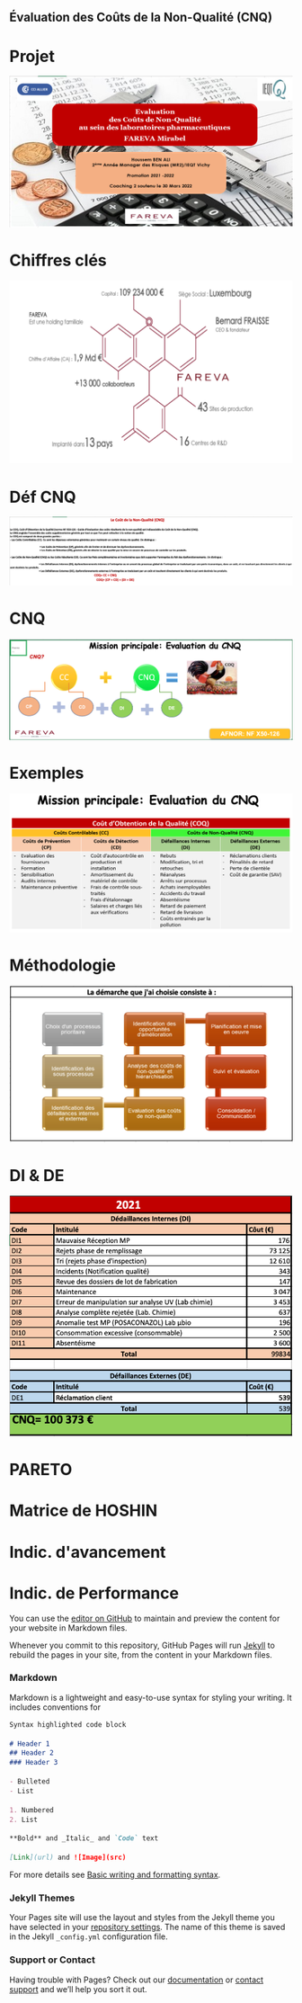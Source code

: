 ## Évaluation des Coûts de la Non-Qualité (CNQ)


# Projet
![Image](projet.png)
# Chiffres clés
![Image](ck.png)
# Déf CNQ
![Image](def.png)
# CNQ
![Image](cnq.png)
# Exemples
![Image](exemple.png)
# Méthodologie
![Image](metho.png)
# DI & DE
![Image](di.png)
# PARETO
# Matrice de HOSHIN
# Indic. d'avancement
# Indic. de Performance


You can use the [editor on GitHub](https://github.com/houssembenali22/EvalCNQ/edit/gh-pages/index.md) to maintain and preview the content for your website in Markdown files.

Whenever you commit to this repository, GitHub Pages will run [Jekyll](https://jekyllrb.com/) to rebuild the pages in your site, from the content in your Markdown files.

### Markdown

Markdown is a lightweight and easy-to-use syntax for styling your writing. It includes conventions for

```markdown
Syntax highlighted code block

# Header 1
## Header 2
### Header 3

- Bulleted
- List

1. Numbered
2. List

**Bold** and _Italic_ and `Code` text

[Link](url) and ![Image](src)
```

For more details see [Basic writing and formatting syntax](https://docs.github.com/en/github/writing-on-github/getting-started-with-writing-and-formatting-on-github/basic-writing-and-formatting-syntax).

### Jekyll Themes

Your Pages site will use the layout and styles from the Jekyll theme you have selected in your [repository settings](https://github.com/houssembenali22/EvalCNQ/settings/pages). The name of this theme is saved in the Jekyll `_config.yml` configuration file.

### Support or Contact

Having trouble with Pages? Check out our [documentation](https://docs.github.com/categories/github-pages-basics/) or [contact support](https://support.github.com/contact) and we’ll help you sort it out.
